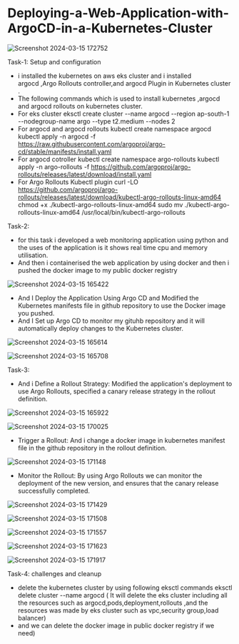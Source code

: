 # Deploying-a-Web-Application-with-ArgoCD-in-a-Kubernetes-Cluster

![Screenshot 2024-03-15 172752](https://github.com/Balachandiran-M/Deploying-a-Web-Application-with-ArgoCD-in-a-Kubernetes-Cluster/assets/152047725/6f84f668-5573-45da-bc1a-939d915a6782)


Task-1: Setup and configuration
 * i installed the kubernetes on aws eks cluster and i installed  
argocd ,Argo Rollouts controller,and argocd Plugin in  Kubernetes cluster .
 * The following commands which is used to install  kubernetes ,argocd and argocd rollouts on kubernetes cluster.
 * For eks cluster
eksctl create cluster --name argocd --region ap-south-1 --nodegroup-name argo --type t2.medium --nodes 2
* For argocd and argocd rollouts
   kubectl create namespace argocd
   kubectl apply -n argocd -f https://raw.githubusercontent.com/argoproj/argo-cd/stable/manifests/install.yaml
* For argocd cotroller
   kubectl create namespace argo-rollouts
   kubectl apply -n argo-rollouts -f https://github.com/argoproj/argo-rollouts/releases/latest/download/install.yaml
* For Argo Rollouts Kubectl plugin
   curl -LO https://github.com/argoproj/argo-rollouts/releases/latest/download/kubectl-argo-rollouts-linux-amd64
   chmod +x ./kubectl-argo-rollouts-linux-amd64
   sudo mv ./kubectl-argo-rollouts-linux-amd64 /usr/local/bin/kubectl-argo-rollouts



Task-2:
 * for this task i developed a web monitoring application using python and the uses of the application is it shows real time cpu and memory utilisation.
 * And then i containerised the web application by using docker and then i pushed the docker image to my public docker registry

   
![Screenshot 2024-03-15 165422](https://github.com/Balachandiran-M/Deploying-a-Web-Application-with-ArgoCD-in-a-Kubernetes-Cluster/assets/152047725/06f605d2-be6a-455a-b19e-5a648d9a6dd2)


   
 * And I Deploy the Application Using Argo CD and Modified  the Kubernetes manifests file  in github repository to use the Docker image you pushed.
 * And I Set up Argo CD to monitor my gituhb repository and it will  automatically deploy changes to the Kubernetes cluster.

![Screenshot 2024-03-15 165614](https://github.com/Balachandiran-M/Deploying-a-Web-Application-with-ArgoCD-in-a-Kubernetes-Cluster/assets/152047725/ac5fbc7b-4b63-498f-b8ca-e65c3f93314c)

![Screenshot 2024-03-15 165708](https://github.com/Balachandiran-M/Deploying-a-Web-Application-with-ArgoCD-in-a-Kubernetes-Cluster/assets/152047725/a0626221-ca8b-44c3-ba1e-5033f9d65c25)


Task-3:
 * And i Define a Rollout Strategy: Modified the application's deployment to use Argo Rollouts, specified a canary release strategy in the rollout definition.

![Screenshot 2024-03-15 165922](https://github.com/Balachandiran-M/Deploying-a-Web-Application-with-ArgoCD-in-a-Kubernetes-Cluster/assets/152047725/a12ec252-8378-471a-9553-c8ba84c2fb85)

![Screenshot 2024-03-15 170025](https://github.com/Balachandiran-M/Deploying-a-Web-Application-with-ArgoCD-in-a-Kubernetes-Cluster/assets/152047725/4524a553-de80-4f9a-b03d-3832987d4aa5)

   
 * Trigger a Rollout:  And i change a docker image in kubernetes manifest file in the github repository in the rollout definition.

![Screenshot 2024-03-15 171148](https://github.com/Balachandiran-M/Deploying-a-Web-Application-with-ArgoCD-in-a-Kubernetes-Cluster/assets/152047725/a3abdfa6-4a06-43e7-b926-28687d3f5afb)


 * Monitor the Rollout: By using  Argo Rollouts we can  monitor the deployment of the new version, and ensures that  the canary release successfully completed.

![Screenshot 2024-03-15 171429](https://github.com/Balachandiran-M/Deploying-a-Web-Application-with-ArgoCD-in-a-Kubernetes-Cluster/assets/152047725/a5458b36-6a30-4c10-a2f3-bd62711efe24)

![Screenshot 2024-03-15 171508](https://github.com/Balachandiran-M/Deploying-a-Web-Application-with-ArgoCD-in-a-Kubernetes-Cluster/assets/152047725/b912ebc0-dc0d-4156-9ee0-587d92617aa6)

![Screenshot 2024-03-15 171557](https://github.com/Balachandiran-M/Deploying-a-Web-Application-with-ArgoCD-in-a-Kubernetes-Cluster/assets/152047725/c1bdaa66-7c01-48c6-9470-6859e883a38e)

![Screenshot 2024-03-15 171623](https://github.com/Balachandiran-M/Deploying-a-Web-Application-with-ArgoCD-in-a-Kubernetes-Cluster/assets/152047725/7120b859-7a06-4ab7-a5a2-7accf8c675bf)

![Screenshot 2024-03-15 171917](https://github.com/Balachandiran-M/Deploying-a-Web-Application-with-ArgoCD-in-a-Kubernetes-Cluster/assets/152047725/97a548cc-bc54-4b9c-a581-152c903ccffb)

 
Task-4: 
challenges and cleanup
* delete the kubernetes cluster by using following eksctl commands
  eksctl delete cluster --name argocd ( It will delete the eks cluster including all the resources such as argocd,pods,deployment,rollouts ,and the resources was made by eks cluster such as vpc,security group,load balancer)
* and we can delete the docker image in public docker registry if we need)

